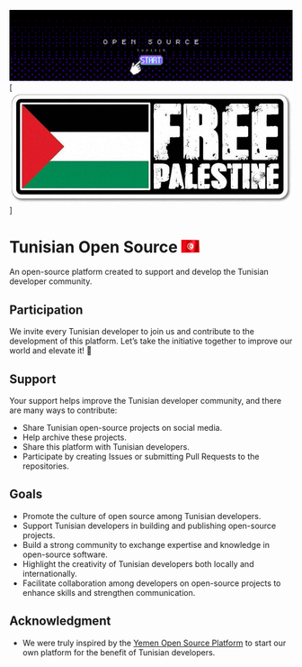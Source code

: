 ![new-cover](./images/cover.png)
[![Stand With Palestine](./images/palestine.jpg)]


# Tunisian Open Source <img src="./images/Flag_of_Tunisia.gif" alt="Flag_of_Tunisia" width="33" height="23"/>

An open-source platform created to support and develop the Tunisian developer community.

## Participation
We invite every Tunisian developer to join us and contribute to the development of this platform. Let’s take the initiative together to improve our world and elevate it! 🚀

## Support
Your support helps improve the Tunisian developer community, and there are many ways to contribute:
- Share Tunisian open-source projects on social media.
- Help archive these projects.
- Share this platform with Tunisian developers.
- Participate by creating Issues or submitting Pull Requests to the repositories.

## Goals
- Promote the culture of open source among Tunisian developers.
- Support Tunisian developers in building and publishing open-source projects.
- Build a strong community to exchange expertise and knowledge in open-source software.
- Highlight the creativity of Tunisian developers both locally and internationally.
- Facilitate collaboration among developers on open-source projects to enhance skills and strengthen communication.

## Acknowledgment
- We were truly inspired by the [Yemen Open Source Platform](https://github.com/YemenOpenSource) to start our own platform for the benefit of Tunisian developers.
